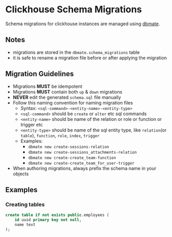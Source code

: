 # Clickhouse Schema Migrations

Schema migrations for clickhouse instances are managed using [dbmate](https://github.com/amacneil/dbmate).

## Notes

- migrations are stored in the `dbmate.schema_migrations` table
- it is safe to rename a migration file before or after applying the migration

## Migration Guidelines

- Migrations **MUST** be idempotent
- Migrations **MUST** contain both `up` & `down` migrations
- **NEVER** edit the generated `schema.sql` file manually
- Follow this naming convention for naming migration files
  - Syntax: `<sql-command>-<entity-name>-<entity-type>`
  - `<sql-command>` should be `create` or `alter` etc sql commands
  - `<entity-name>` should be name of the relation or role or function or trigger etc
  - `<entity-type>` should be name of the sql entity type, like `relation`(or `table`), `function`, `role`, `index`, `trigger`
  - Examples:
    - `dbmate new create-sessions-relation`
    - `dbmate new create-sessions_attachments-relation`
    - `dbmate new create-create_team-function`
    - `dbmate new create-create_team_for_user-trigger`
- When authoring migrations, always prefix the schema name in your objects

## Examples

### Creating tables

```sql
create table if not exists public.employees (
    id uuid primary key not null,
    name text
);
```
